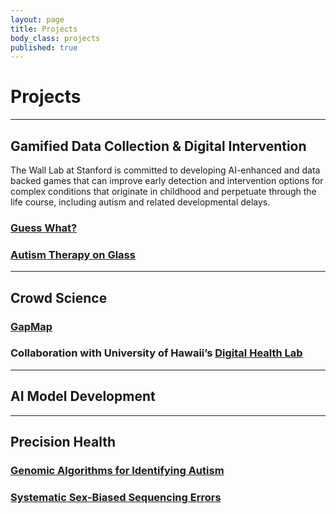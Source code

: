 ```yaml
---
layout: page
title: Projects
body_class: projects
published: true
---
```


# Projects
<hr>
<div class="row">
	<h2>Gamified Data Collection & Digital Intervention</h2>
    <p>
    The Wall Lab at Stanford is committed to developing AI-enhanced and data backed games that can improve early detection and intervention options for complex conditions that originate in childhood and perpetuate through the life course, including autism and related developmental delays.
    </p>
	<a href="{{ site.url }}/projects/guess-what/"><h3>Guess What?</h3></a>
	<a href="{{ site.url }}/projects/autism-therapy-on-glass/"><h3>Autism Therapy on Glass</h3></a>
</div>

<hr>
<div class="row">
	<h2>Crowd Science</h2>
    <p>
    </p>
	<a href="{{ site.url }}/projects/gapmap/"> <h3>GapMap</h3></a>
	<h3>Collaboration with University of Hawaii’s <a href="https://hawaiidigitalhealthlab.com/">Digital Health Lab</a></h3>
</div>

<hr>
<div class="row">
	<h2>AI Model Development</h2>
    <p>
    </p>
</div>

<hr>
<div class="row">
	<h2>Precision Health</h2>
    <p>
    </p>
	<a href="{{ site.url }}/projects/genome_algorithms/"><h3>Genomic Algorithms for Identifying Autism</h3></a>
	<a href="{{ site.url }}/projects/ssse/"><h3>Systematic Sex-Biased Sequencing Errors</h3></a>
</div>

<!--
<hr>
<div class="row">
  <div class="quarter">
    <a href="{{ site.url }}/projects/guess-what/">  <img style="border-radius: 50%; width: 100%" src="{{ site.url }}/assets/images/projects/guess-what.png" /></a>
  </div>
  <div class="three-quarters">
    <a href="{{ site.url }}/projects/guess-what/"> <h2>Guess What?</h2></a>
    <p>
    This game is a research study for parents of children between the ages of 3 and 12 years. Families who participate in this game are helping researchers in the Wall Lab use machine learning and artificial intelligence to analyze behaviors expressed by children while interacting with family members via home video.
    </p>
  </div>
</div>

<hr>
<div class="row">
  <div class="quarter">
    <a href="{{ site.url }}/projects/gapmap/">  <img style="border-radius: 50%; width: 100%" src="{{ site.url }}/assets/images/projects/gapmap.png" /></a>
  </div>
  <div class="three-quarters">
    <a href="{{ site.url }}/projects/gapmap/"> <h2>GapMap</h2></a>
    <p>
    GapMap engages the community of families with autism to capture geographic, diagnostic, and resource usage information to yield a more complete and dynamically updated understanding of autism resource epidemiology.
    </p>
  </div>
</div>

<hr>
<div class="row">
  <div class="quarter">
    <a href="{{ site.url }}/projects/genome_algorithms/">  <img style="border-radius: 50%; width: 100%" src="{{ site.url }}/assets/images/dna.png" /></a>
  </div>
  <div class="three-quarters">
    <a href="{{ site.url }}/projects/genome_algorithms/"> <h2>Genomic Algorithms for Identifying Autism</h2></a>
    <p>
    We explore several algorithmic approaches to determining causal variants for detecting autism. These include game theoretic approaches (Shapley values), novel applications of the maximum flow algorithm, family-based statistical studies, and machine learning approaches.
    </p>
  </div>
</div>

<hr>
<div class="row">
  <div class="quarter">
    <a href="{{ site.url }}/projects/ssse/">  <img style="border-radius: 50%; width: 100%" src="{{ site.url }}/assets/images/ngs.png" /></a>
  </div>
  <div class="three-quarters">
    <a href="{{ site.url }}/projects/ssse/"> <h2>Systematic Sex-Biased Sequencing Errors</h2></a>
    <p>
    This is a large-scale genomics analysis of next-generation sequencing (NGS) datasets from autism case-control and family data. We explore systematic sex biasing errors in modern sequencing technologies for "reading" DNA base pairs from biological samples.
    </p>
  </div>
</div>

<hr>
<div class="row">
  <div class="quarter">
    <a href="{{ site.url }}/projects/microbiome-autism/"><img style="border-radius: 50%; width: 100%" src="{{ site.url }}/assets/images/projects/microbiome.png" /></a>
  </div>
  <div class="three-quarters">
    <a href="{{ site.url }}/projects/microbiome-autism/"> <h2>The Gut Microbiome in Autism</h2></a>
    <p>
    This study aims to improve our understanding of the link between gut microbiome functionality, genome variation, and ASD phenotype, and reveal the specific mechanisms by which the gut microbiome interacts with autism-related alleles to produce and modify ASD. We use the 16s sequence-based biomarkers to better capture phylogenetic relationships between microbiome taxa.
    </p>
  </div>
</div>

<hr>
<div class="row">
  <div class="quarter">
    <a href="{{ site.url }}/projects/autism-therapy-on-glass/">  <img style="border-radius: 50%; width: 100%" src="{{ site.url }}/assets/images/therapy-on-glass.png" /></a>
  </div>
  <div class="three-quarters">
    <a href="{{ site.url }}/projects/autism-therapy-on-glass/"> <h2>Autism Therapy on Glass</h2></a>
    <p>
    The Wall Lab, the Winograd Lab, and Sension are building a new tool on Google Glass, an interdisciplinary effort bringing together some of the brightest minds in psychiatry, behavioral science, human-computer interaction and artificial intelligence to create an assistive tool for facial emotion recognition. The Autism Glass Project seeks to provide individuals with challenges navigating social cues with a clinically validated therapeutic device to aid in interpreting facial expressions.
    </p>
  </div>
</div>

<hr>
<div class="row">
  <div class="quarter">
    <a href="{{ site.url }}/projects/ihart/">  <img style="border-radius: 50%; width: 100%" src="{{ site.url }}/assets/images/projects/ihart.png" /></a>
  </div>
  <div class="three-quarters">
    <a href="{{ site.url }}/projects/ihart/"><h2>iHart</h2></a>
    <p>
    Through a collaborative effort that includes researchers from Stanford, UCLA, the New York Genome Center, Cold Spring Harbor Laboratory, and the Simons Foundation, we have amassed a collection of whole genomes and phenotypic measurements on thousands of individuals from families with autism. This platform will help researchers explore connections across data and individuals to more precisely understand autism.
    </p>
  </div>
</div>

<hr>
<div class="row">
  <div class="quarter">
      <a href="{{ site.url }}/projects/homevideoproject/"><img style="border-radius: 50%; width: 100%" src="{{ site.url }}/assets/images/homevideoproject.png" /></a>
  </div>
  <div class="three-quarters">

  <a href="{{ site.url }}/projects/homevideoproject/">  <h2>Home Video Project</h2></a>
    <p>
This proof of concept project evaluated the feasibility of applying our machine learning classifiers to home videos to evaluate accuracy for detection of autism spectrum disorder in a non-clinical setting.
    </p>
  </div>
</div>
<hr>
-->